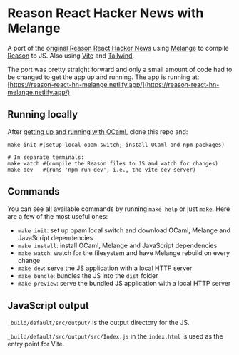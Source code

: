 # Reason React Hacker News with Melange

A port of the [original Reason React Hacker News](https://github.com/reasonml-community/reason-react-hacker-news) using [Melange](https://melange.re/v1.0.0/) to compile [Reason](https://reasonml.github.io/en/) to JS. Also using [Vite](https://vitejs.dev/) and [Tailwind](https://tailwindcss.com/).

The port was pretty straight forward and only a small amount of code had to be changed to get the app up and running. The app is running at: [https://reason-react-hn-melange.netlify.app/](https://reason-react-hn-melange.netlify.app/)

## Running locally

After [getting up and running with OCaml](https://ocaml.org/docs/up-and-running), clone this repo and:

```shell
make init #(setup local opam switch; install OCaml and npm packages)

# In separate terminals:
make watch #(compile the Reason files to JS and watch for changes)
make dev   #(runs 'npm run dev', i.e., the vite dev server)
```

## Commands

You can see all available commands by running `make help` or just `make`. Here
are a few of the most useful ones:

- `make init`: set up opam local switch and download OCaml, Melange and
  JavaScript dependencies
- `make install`: install OCaml, Melange and JavaScript dependencies
- `make watch`: watch for the filesystem and have Melange rebuild on every
  change
- `make dev`: serve the JS application with a local HTTP server
- `make bundle`: bundles the JS into the `dist` folder
- `make preview`: serve the bundled JS application with a local HTTP server

## JavaScript output

`_build/default/src/output/` is the output directory for the JS.

`_build/default/src/output/src/Index.js` in the `index.html` is used as the entry point for Vite.
